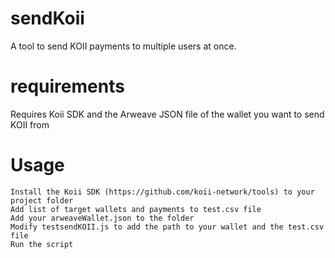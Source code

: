 # sendKoii
A tool to send KOII payments to multiple users at once. <p>
  
  # requirements
  Requires Koii SDK and the Arweave JSON file of the wallet you want to send KOII from <p>
    
  # Usage
    Install the Koii SDK (https://github.com/koii-network/tools) to your project folder
    Add list of target wallets and payments to test.csv file
    Add your arweaveWallet.json to the folder
    Modify testsendKOII.js to add the path to your wallet and the test.csv file
    Run the script
      
